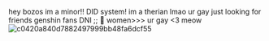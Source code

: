 hey bozos
im a minor!!
DID system!
im a therian lmao
ur gay
just looking for friends
genshin fans DNI
;; 🍓
women>>>
ur gay <3
meow![c0420a840d7882497999bb48fa6dcf55](https://user-images.githubusercontent.com/108656301/177105416-77d61dcf-55e2-4ab0-8e31-5b2a511bd26d.jpg)
